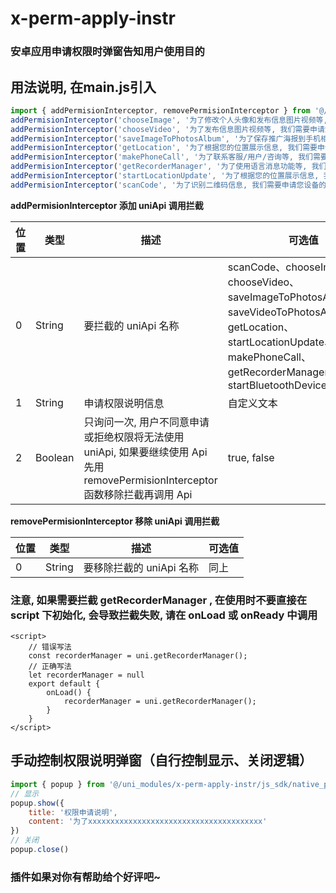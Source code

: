 # x-perm-apply-instr

### 安卓应用申请权限时弹窗告知用户使用目的

## 用法说明, 在main.js引入
```js
import { addPermisionInterceptor, removePermisionInterceptor } from '@/uni_modules/x-perm-apply-instr/js_sdk/index.js'
addPermisionInterceptor('chooseImage', '为了修改个人头像和发布信息图片视频等, 我们需要申请您设备的相机和存储权限')
addPermisionInterceptor('chooseVideo', '为了发布信息图片视频等, 我们需要申请您设备的相机和存储权限')
addPermisionInterceptor('saveImageToPhotosAlbum', '为了保存推广海报到手机相册, 我们需要申请您设备的存储权限')
addPermisionInterceptor('getLocation', '为了根据您的位置展示信息, 我们需要申请您设备的位置权限')
addPermisionInterceptor('makePhoneCall', '为了联系客服/用户/咨询等, 我们需要申请您设备的拨打电话权限')
addPermisionInterceptor('getRecorderManager', '为了使用语言消息功能等, 我们需要申请您设备的麦克风权限')
addPermisionInterceptor('startLocationUpdate', '为了根据您的位置展示信息, 我们需要申请您设备的位置权限')
addPermisionInterceptor('scanCode', '为了识别二维码信息, 我们需要申请您设备的相机权限')
```

**addPermisionInterceptor 添加 uniApi 调用拦截**

| 位置	| 类型			| 描述																															| 可选值																												|
| ----	| -------------	| ------------------------------------------------------------																	 | ------------------------------------------------------------																	 |
| 0		| String		| 要拦截的 uniApi 名称																											| scanCode、chooseImage、chooseVideo、saveImageToPhotosAlbum、saveVideoToPhotosAlbum、getLocation、startLocationUpdate、makePhoneCall、getRecorderManager、startBluetoothDevicesDiscovery	|
| 1		| String		| 申请权限说明信息																												| 自定义文本																							|
| 2		| Boolean		| 只询问一次, 用户不同意申请或拒绝权限将无法使用 uniApi, 如果要继续使用 Api 先用 removePermisionInterceptor 函数移除拦截再调用 Api	| true, false	|

**removePermisionInterceptor 移除 uniApi 调用拦截**

| 位置 | 类型        | 描述                     | 可选值                |
| ---- | ------------- | ------------------------ | ------------------------ |
| 0    | String | 要移除拦截的 uniApi 名称 | 同上 |

### 注意, 如果需要拦截 getRecorderManager , 在使用时不要直接在 script 下初始化, 会导致拦截失败, 请在 onLoad 或 onReady 中调用

``` vue
<script>
	// 错误写法
	const recorderManager = uni.getRecorderManager();
	// 正确写法
	let recorderManager = null
    export default {
		onLoad() {
			recorderManager = uni.getRecorderManager();
		}
    }
</script>
```

## 手动控制权限说明弹窗（自行控制显示、关闭逻辑）
```js
import { popup } from '@/uni_modules/x-perm-apply-instr/js_sdk/native_popup.js'
// 显示
popup.show({
    title: '权限申请说明',
    content: '为了xxxxxxxxxxxxxxxxxxxxxxxxxxxxxxxxxxxxxxx'
})
// 关闭
popup.close()
```

### 插件如果对你有帮助给个好评吧~
